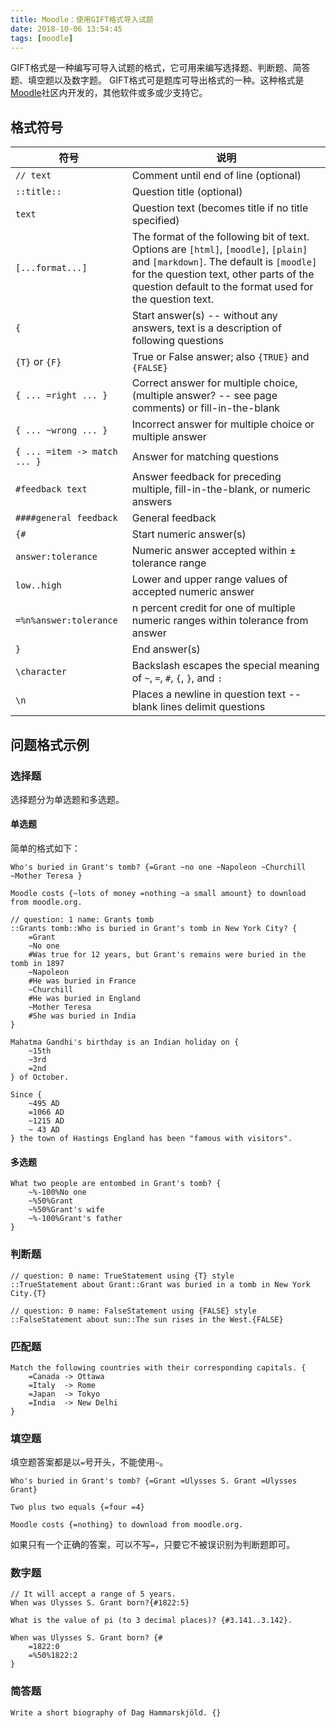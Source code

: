 ```yaml
---
title: Moodle：使用GIFT格式导入试题
date: 2018-10-06 13:54:45
tags: [moodle]
---
```


GIFT格式是一种编写可导入试题的格式，它可用来编写选择题、判断题、简答题、填空题以及数字题。
GIFT格式可是题库可导出格式的一种。这种格式是[Moodle][]社区内开发的，其他软件或多或少支持它。

## 格式符号

符号                         |说明
----------------------------|-------------------------------------------------------------------------------------
`// text`                   |Comment until end of line (optional)
`::title::`                 |Question title (optional)
`text`                      |Question text (becomes title if no title specified)
`[...format...]`            |The format of the following bit of text. Options are `[html]`, `[moodle]`, `[plain]` and `[markdown]`. The default is `[moodle]` for the question text, other parts of the question default to the format used for the question text.
`{`                         |Start answer(s) -- without any answers, text is a description of following questions
`{T}` or `{F}`              |True or False answer; also `{TRUE}` and `{FALSE}`
`{ ... =right ... }`        |Correct answer for multiple choice, (multiple answer? -- see page comments) or fill-in-the-blank
`{ ... ~wrong ... }`        |Incorrect answer for multiple choice or multiple answer
`{ ... =item -> match ... }`|Answer for matching questions
`#feedback text`            |Answer feedback for preceding multiple, fill-in-the-blank, or numeric answers
`####general feedback`      |General feedback
<code>&#123;&#35;</code>    |Start numeric answer(s)
`answer:tolerance`          |Numeric answer accepted within ± tolerance range
`low..high`                 |Lower and upper range values of accepted numeric answer
`=%n%answer:tolerance`      |n percent credit for one of multiple numeric ranges within tolerance from answer
`}`                         |End answer(s)
`\character`                |Backslash escapes the special meaning of `~`, `=`, `#`, `{`, `}`, and `:`
`\n`                        |Places a newline in question text -- blank lines delimit questions

<!--more-->

## 问题格式示例

### 选择题

选择题分为单选题和多选题。

#### 单选题

简单的格式如下：

```text
Who's buried in Grant's tomb? {=Grant ~no one ~Napoleon ~Churchill ~Mother Teresa }

Moodle costs {~lots of money =nothing ~a small amount} to download from moodle.org.

// question: 1 name: Grants tomb
::Grants tomb::Who is buried in Grant's tomb in New York City? {
    =Grant
    ~No one
    #Was true for 12 years, but Grant's remains were buried in the tomb in 1897
    ~Napoleon
    #He was buried in France
    ~Churchill
    #He was buried in England
    ~Mother Teresa
    #She was buried in India
}

Mahatma Gandhi's birthday is an Indian holiday on {
    ~15th
    ~3rd
    =2nd
} of October.

Since {
    ~495 AD
    =1066 AD
    ~1215 AD
    ~ 43 AD
} the town of Hastings England has been "famous with visitors".
```

#### 多选题

```text
What two people are entombed in Grant's tomb? {
    ~%-100%No one
    ~%50%Grant
    ~%50%Grant's wife
    ~%-100%Grant's father
}
```

### 判断题

```text
// question: 0 name: TrueStatement using {T} style
::TrueStatement about Grant::Grant was buried in a tomb in New York City.{T}

// question: 0 name: FalseStatement using {FALSE} style
::FalseStatement about sun::The sun rises in the West.{FALSE}
```

### 匹配题

```text
Match the following countries with their corresponding capitals. {
    =Canada -> Ottawa
    =Italy  -> Rome
    =Japan  -> Tokyo
    =India  -> New Delhi
}
```

### 填空题

填空题答案都是以`=`号开头，不能使用`~`。

```text
Who's buried in Grant's tomb? {=Grant =Ulysses S. Grant =Ulysses Grant}

Two plus two equals {=four =4}

Moodle costs {=nothing} to download from moodle.org.
```

如果只有一个正确的答案，可以不写`=`，只要它不被误识别为判断题即可。

### 数字题

```text
// It will accept a range of 5 years.
When was Ulysses S. Grant born?{#1822:5}

What is the value of pi (to 3 decimal places)? {#3.141..3.142}.

When was Ulysses S. Grant born? {#
    =1822:0
    =%50%1822:2
}
```

### 简答题

```text
Write a short biography of Dag Hammarskjöld. {}
```

[Moodle]: https://moodle.org/
